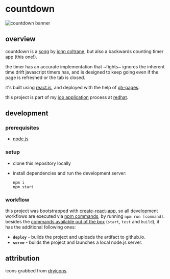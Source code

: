 # countdown

![countdown banner][countdown-repo-banner]


## overview

countdown is a [song][countdown-spotify] by [john coltrane][jc-website], but also a backwards counting timer app (this one!).

the timer has an accurate implementation that ~fights~ ignores the inherent time drift javascript timers has, and is designed to keep going even if the page is refreshed or the tab is closed.

it's built using [react.js][reactjs-website], and deployed with the help of [gh-pages][gh-pages-repo].

this project is part of my [job application][job-application-image] process at [redhat][redhat-website].


## development

### prerequisites

- [node.js][node-js-website]

### setup

- clone this repository locally
- install dependencies and run the development server:

      npm i
      npm start


### workflow

this project was bootstrapped with [create-react-app][create-react-app-website], so all development workflows are executed via [npm commands][npm-commands-docs], by running `npm run [command]`.
besides the [commands available out of the box][create-react-app-scripts] (`start`, `test` and `build`), it has the additional following ones:

- **`deploy`** - builds the project and uploads the artifact to github.io.
- **`serve`** - builds the project and launches a local node.js server.


## attribution

icons grabbed from [dryicons][icons-attribution].



[countdown-repo-banner]: /src/images/banner.png
[job-application-image]: /assets/redhat-job-application-process.png

[countdown-spotify]: https://open.spotify.com/album/4jTDjHLMFCHWrjuP1qmCf4?highlight=spotify:track:7aubHMiL85lZyppYOOwbwu
[jc-website]: https://www.johncoltrane.com/
[redhat-website]: https://www.redhat.com/en
[reactjs-website]: https://reactjs.org/
[gh-pages-repo]: https://github.com/tschaub/gh-pages
[node-js-website]: https://nodejs.org/en/
[create-react-app-website]: https://create-react-app.dev/
[create-react-app-scripts]: https://create-react-app.dev/docs/available-scripts
[npm-commands-docs]: https://docs.npmjs.com/cli/v7/commands
[icons-attribution]: https://dryicons.com/free-icons/player-button
